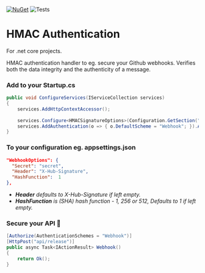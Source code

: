 [![NuGet](https://img.shields.io/nuget/v/Antja.Authentication.HMAC.svg)](https://www.nuget.org/packages/Antja.Authentication.HMAC)
![Tests](https://github.com/antja0/hmac-authentication/workflows/Tests/badge.svg)

# HMAC Authentication

For .net core projects.

HMAC authentication handler to eg. secure your Github webhooks.
Verifies both the data integrity and the authenticity of a message.

### Add to your Startup.cs
```c#
public void ConfigureServices(IServiceCollection services)
{
    services.AddHttpContextAccessor();
    
    services.Configure<HMACSignatureOptions>(Configuration.GetSection("WebhookOptions"));
    services.AddAuthentication(o => { o.DefaultScheme = "Webhook"; }).AddScheme<HMACSignatureHandler>("Webhook");
}
```

### To your configuration eg. appsettings.json
```json
"WebhookOptions": {
  "Secret": "secret",
  "Header": "X-Hub-Signature", 
  "HashFunction":  1
},
```
- _**Header** defaults to X-Hub-Signature if left empty._
- _**HashFunction** is (SHA) hash function - 1, 256 or 512, Defaults to 1 if left empty._


### Secure your API :rocket:
```c#
[Authorize(AuthenticationSchemes = "Webhook")]
[HttpPost("api/release")]
public async Task<IActionResult> Webhook()
{
    return Ok();
}
```
